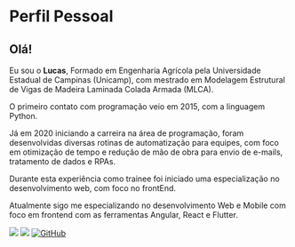 # Perfil Pessoal

## Olá!

<p align="left">
  Eu sou o <b>Lucas</b>, Formado em Engenharia Agrícola pela Universidade Estadual de Campinas (Unicamp), com mestrado em Modelagem Estrutural de Vigas de Madeira Laminada Colada Armada (MLCA).

O primeiro contato com programação veio em 2015, com a linguagem Python.

Já em 2020 iniciando a carreira na área de programação, foram desenvolvidas diversas rotinas de automatização para equipes, com foco em otimização de tempo e redução de mão de obra para envio de e-mails, tratamento de dados e RPAs.

Durante esta experiência como trainee foi iniciado uma especialização no desenvolvimento web, com foco no frontEnd.

Atualmente sigo me especializando no desenvolvimento Web e Mobile com foco em frontend com as ferramentas Angular, React e Flutter.
</p>

<a href="mailto:lspeixotodev@gmail.com" alt="Gmail"><img src="https://img.shields.io/badge/-Gmail-FF0000?style=flat-square&labelColor=FF0000&logo=gmail&logoColor=white&link=mailto:lspeixotodev@gmail.com" /></a>
<a href="https://www.linkedin.com/in/lucassacramoni/" alt="Linkedin"><img src="https://img.shields.io/badge/-Linkedin-0e76a8?style=flat-square&logo=Linkedin&logoColor=white&link=https://https://www.linkedin.com/in/lucassacramoni/" /></a>
[![GitHub](https://img.shields.io/badge/Github-100000?style=flat-square&logo=github&logoColor=white)](https://github.com/lucasspeixoto)

<br>

<!---
# Atividades atuais:

- 🏫 I'm studing IT Management at PUC-PR University.
- 🚀 I'm trainning for Agile and Scrum Certification.
- 🛰️ I'm learning DevOps culture and tools; data science and machine learning; mobile development; AI, VR, AR.
- 💬 I'm improving fluency in the English language.
- 🌎 I'm getting more involved in the tech community.
- 🏆 I'm updating my portfolio at GitHub.
- ✍️ I'm writing some articles.
- 💻 I'm developing something cool.
- 🎸 I'm playing my guitar.
- 📚 I'm reading an amazing book.

<br>

# Technologies

### Advanced

![PHP](https://img.shields.io/badge/PHP-777BB4?style=for-the-badge&logo=php&logoColor=white)
![Laravel](https://img.shields.io/badge/-LARAVEL-red?style=for-the-badge&logo=laravel&logoColor=white)
![Lumen](https://img.shields.io/badge/-lumen-ff69b4?style=for-the-badge&logo=lumen&logoColor=white)
![Symphony](https://img.shields.io/badge/-Symphony-blue?style=for-the-badge&logo=symphony&logoColor=white)

![MySQL](https://img.shields.io/badge/MySQL-4479a1?style=for-the-badge&logo=mysql&logoColor=black)
![MariaDB](https://img.shields.io/badge/MariaDB-eacebd?style=for-the-badge&logo=mariadb&logoColor=black)
![PostgreSQL](https://img.shields.io/badge/PostgreSQL-316192?style=for-the-badge&logo=postgresql&logoColor=white)

![JavaScript](https://img.shields.io/badge/JavaScript-F7DF1E?style=for-the-badge&logo=javascript&logoColor=black)
![JQuery](https://img.shields.io/badge/jQuery-0769AD?style=for-the-badge&logo=jquery&logoColor=white)
![HTML5](https://img.shields.io/badge/HTML5-E34F26?style=for-the-badge&logo=html5&logoColor=white)
![CSS3](https://img.shields.io/badge/CSS3-1572B6?style=for-the-badge&logo=css3&logoColor=white)
![Sass](https://img.shields.io/badge/-SASS-ff69b4?style=for-the-badge&logo=sass&logoColor=ffffff)
![Bootstrap](https://img.shields.io/badge/Bootstrap-563D7C?style=for-the-badge&logo=Bootstrap)

![JSON](https://img.shields.io/badge/-JSON-blue?style=for-the-badge&logo=json)
![AJAX](https://img.shields.io/badge/-AJAX-orange?style=for-the-badge)
![API RESTful](https://img.shields.io/badge/-API%20REST-yellow?style=for-the-badge)
![Swagger](https://img.shields.io/badge/swagger-%2385EA2D.svg?&style=for-the-badge&logo=swagger&logoColor=black)

![Git](https://img.shields.io/badge/Git-F05032?style=for-the-badge&logo=git&logoColor=white)
![Docker](https://img.shields.io/badge/docker-%232496ED.svg?style=for-the-badge&logo=docker&logoColor=white)
![Azure](https://img.shields.io/badge/Azure-20232A?style=for-the-badge&logo=microsoft-azure&logoColor=white)
![Azure Devops](https://img.shields.io/badge/Azure%20DevOps-white?style=for-the-badge&logo=azure-devops&logoColor=blue)
![Linux](https://img.shields.io/badge/linux-606060?style=for-the-badge&logo=linux&logoColor=white)
![Windows](https://img.shields.io/badge/Windows-0078D6?style=for-the-badge&logo=windows&logoColor=ffffff)

### Intermediate

![Python](https://img.shields.io/badge/python%20-%2314354C.svg?&style=for-the-badge&logo=python&logoColor=white)
![Java](https://img.shields.io/badge/Java-ED8B00?style=for-the-badge&logo=java&logoColor=white)
![MS Sql Server](https://img.shields.io/badge/-Sql%20Server-CC2927?style=for-the-badge&logo=microsoft-sql-server&logoColor=ffffff)
![Angular](https://img.shields.io/badge/Angular-DD0031?style=for-the-badge&logo=angular&logoColor=white)
![TypeScript](https://img.shields.io/badge/TypeScript-007ACC?style=for-the-badge&logo=typescript&logoColor=white)

### Beginner

![React](https://img.shields.io/badge/React-20232A?style=for-the-badge&logo=react&logoColor=61DAFB)
![Node.js](https://img.shields.io/badge/Node.js-43853D?style=for-the-badge&logo=node-dot-js&logoColor=white)
![Flutter](https://img.shields.io/badge/flutter-000000?style=for-the-badge&logo=flutter&logoColor=white)

![GitLab](https://img.shields.io/badge/-GitLab-FCA121?style=for-the-badge&logo=gitlab)
![Kubernetes](https://img.shields.io/badge/Kubernetes-fcfcfc?style=for-the-badge&logo=kubernetes)
![Kafka](https://img.shields.io/badge/Kafka-363D3F?style=for-the-badge&logo=apache-kafka)
![Elastic](https://img.shields.io/badge/Elastic-00e9ec?style=for-the-badge&logo=elastic&logoColor=black)
![PowerBI](https://img.shields.io/badge/PowerBI-f2d46f?style=for-the-badge&logo=powerbi&logoColor=black)
![Jupyter](https://img.shields.io/badge/jupyter-F3631D?style=for-the-badge&logo=jupyter&logoColor=white)

![Machine Learning](https://img.shields.io/badge/Machine%20Learning-7970b5?style=for-the-badge)
![Artificial Intelligence](https://img.shields.io/badge/Artificial%20Intelligence-bcbbbf?style=for-the-badge)
![Virtual Reality](https://img.shields.io/badge/Virtual%20Reality-cb3931?style=for-the-badge)
![Augmented Reality](https://img.shields.io/badge/Augmented%20Reality-d38189?style=for-the-badge)

# Recents Articles and Posts

Coming soon
-->
